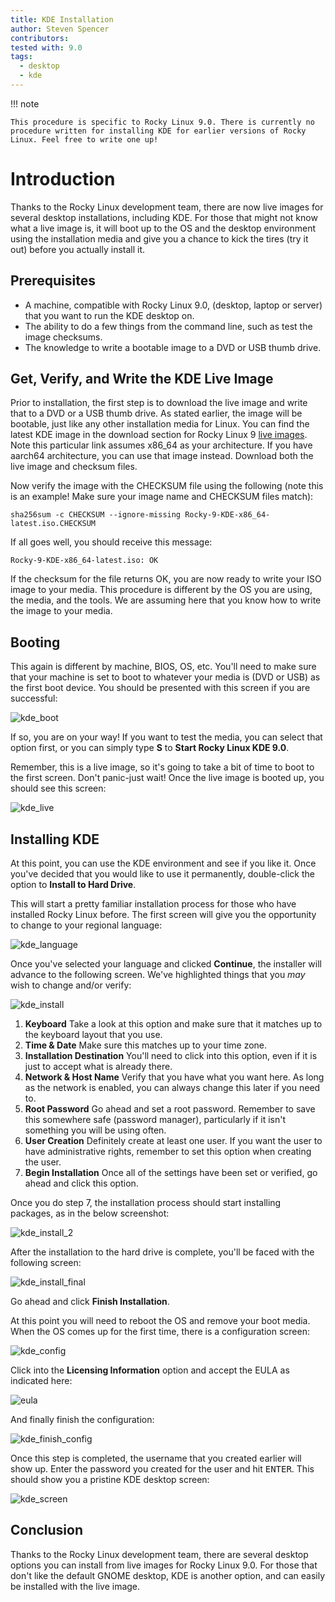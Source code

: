 ```yaml
---
title: KDE Installation
author: Steven Spencer
contributors: 
tested with: 9.0
tags:
  - desktop
  - kde
---
```


!!! note

    This procedure is specific to Rocky Linux 9.0. There is currently no procedure written for installing KDE for earlier versions of Rocky Linux. Feel free to write one up!

# Introduction

Thanks to the Rocky Linux development team, there are now live images for several desktop installations, including KDE. For those that might not know what a live image is, it will boot up to the OS and the desktop environment using the installation media and give you a chance to kick the tires (try it out) before you actually install it.  

## Prerequisites

* A machine, compatible with Rocky Linux 9.0, (desktop, laptop or server) that you want to run the KDE desktop on.
* The ability to do a few things from the command line, such as test the image checksums.
* The knowledge to write a bootable image to a DVD or USB thumb drive.

## Get, Verify, and Write the KDE Live Image

Prior to installation, the first step is to download the live image and write that to a DVD or a USB thumb drive. As stated earlier, the image will be bootable, just like any other installation media for Linux. You can find the latest KDE image in the download section 
for Rocky Linux 9 [live images](https://dl.rockylinux.org/pub/rocky/9.0/live/x86_64/). Note this particular link assumes x86_64 as your architecture. If you have aarch64 architecture, you can use that image instead. Download both the live image and checksum files. 

Now verify the image with the CHECKSUM file using the following 
(note this is an example! Make sure your image name and CHECKSUM files match): 

```
sha256sum -c CHECKSUM --ignore-missing Rocky-9-KDE-x86_64-latest.iso.CHECKSUM
```

If all goes well, you should receive this message:

```
Rocky-9-KDE-x86_64-latest.iso: OK
```

If the checksum for the file returns OK, you are now ready to write your ISO image to your media. This procedure is different by the OS you are using, the media, and the tools. We are assuming here that you know how to write the image to your media.

## Booting

This again is different by machine, BIOS, OS, etc.  You'll need to make sure that your machine is set to boot to whatever your media is (DVD or USB) as the first boot device. You should be presented with this screen if you are successful:

![kde_boot](images/kde_boot.png)

If so, you are on your way! If you want to test the media, you can select that option first, or you can simply type **S** to **Start Rocky Linux KDE 9.0**.

Remember, this is a live image, so it's going to take a bit of time to boot to the first screen. Don't panic-just wait! Once the live image is booted up, you should see this screen:

![kde_live](images/kde_live.png)

## Installing KDE

At this point, you can use the KDE environment and see if you like it. Once you've decided that you would like to use it permanently, double-click the option to **Install to Hard Drive**.

This will start a pretty familiar installation process for those who have installed Rocky Linux before. The first screen will give you the opportunity to change to your regional language:

![kde_language](images/kde_language.png)

Once you've selected your language and clicked **Continue**, the installer will advance to the following screen. We've highlighted things that you *may* wish to change and/or verify:

![kde_install](images/kde_install.png)

1. **Keyboard** Take a look at this option and make sure that it matches up to the keyboard layout that you use.
2. **Time & Date**  Make sure this matches up to your time zone.
3. **Installation Destination** You'll need to click into this option, even if it is just to accept what is already there.
4. **Network & Host Name** Verify that you have what you want here. As long as the network is enabled, you can always change this later if you need to.
5. **Root Password** Go ahead and set a root password. Remember to save this somewhere safe (password manager), particularly if it isn't something you will be using often.
6. **User Creation** Definitely create at least one user. If you want the user to have administrative rights, remember to set this option when creating the user. 
7. **Begin Installation** Once all of the settings have been set or verified, go ahead and click this option.

Once you do step 7, the installation process should start installing packages, as in the below screenshot:

![kde_install_2](images/kde_install_2.png)

After the installation to the hard drive is complete, you'll be faced with the following screen:

![kde_install_final](images/kde_install_final.png)

Go ahead and click **Finish Installation**.

At this point you will need to reboot the OS and remove your boot media. When the OS comes up for the first time, there is a configuration screen:

![kde_config](images/kde_config.png)

Click into the **Licensing Information** option and accept the EULA as indicated here:

![eula](images/eula.png)

And finally finish the configuration:

![kde_finish_config](images/kde_finish_config.png)

Once this step is completed, the username that you created earlier will show up. Enter the password you created for the user and hit <kbd>ENTER</kbd>. This should show you a pristine KDE desktop screen:

![kde_screen](images/kde_screen.png)

## Conclusion

Thanks to the Rocky Linux development team, there are several desktop options you can install from live images for Rocky Linux 9.0. For those that don't like the default GNOME desktop, KDE is another option, and can easily be installed with the live image. 
